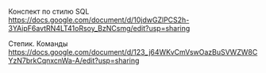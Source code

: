 Конспект по стилю SQL
https://docs.google.com/document/d/10jdwGZlPCS2h-3YAipF6avtRN4LT41oRsoy_BzNCsmg/edit?usp=sharing

Степик. Команды
https://docs.google.com/document/d/123_j64WKvCmVswOazBuSVWZW8CYzN7brkCqnxcnWa-A/edit?usp=sharing

